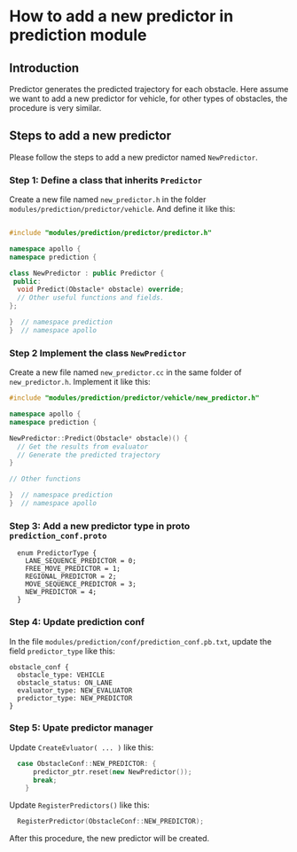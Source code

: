 # How to add a new predictor in prediction module

## Introduction
Predictor generates the predicted trajectory for each obstacle. Here assume we want to add a new predictor for vehicle, for other types of obstacles, the procedure is very similar.

## Steps to add a new predictor
Please follow the steps to add a new predictor named `NewPredictor`.

### Step 1: Define a class that inherits `Predictor`
Create a new file named `new_predictor.h` in the folder  `modules/prediction/predictor/vehicle`. And define it like this:
```cpp

#include "modules/prediction/predictor/predictor.h"

namespace apollo {
namespace prediction {

class NewPredictor : public Predictor {
 public:
  void Predict(Obstacle* obstacle) override;
  // Other useful functions and fields.
};

}  // namespace prediction
}  // namespace apollo
```

### Step 2 Implement the class `NewPredictor`
Create a new file named `new_predictor.cc` in the same folder of `new_predictor.h`. Implement it like this:
```cpp
#include "modules/prediction/predictor/vehicle/new_predictor.h"

namespace apollo {
namespace prediction {

NewPredictor::Predict(Obstacle* obstacle)() {
  // Get the results from evaluator
  // Generate the predicted trajectory
}

// Other functions

}  // namespace prediction
}  // namespace apollo

```

### Step 3: Add a new predictor type in proto `prediction_conf.proto`
```
  enum PredictorType {
    LANE_SEQUENCE_PREDICTOR = 0;
    FREE_MOVE_PREDICTOR = 1;
    REGIONAL_PREDICTOR = 2;
    MOVE_SEQUENCE_PREDICTOR = 3;
    NEW_PREDICTOR = 4;
  }
```

### Step 4: Update prediction conf
In the file `modules/prediction/conf/prediction_conf.pb.txt`, update the field `predictor_type` like this:
```
obstacle_conf {
  obstacle_type: VEHICLE
  obstacle_status: ON_LANE
  evaluator_type: NEW_EVALUATOR
  predictor_type: NEW_PREDICTOR
}
```

### Step 5: Upate predictor manager
Update `CreateEvluator( ... )` like this:
```cpp
  case ObstacleConf::NEW_PREDICTOR: {
      predictor_ptr.reset(new NewPredictor());
      break;
    }
```
Update `RegisterPredictors()` like this:
```cpp
  RegisterPredictor(ObstacleConf::NEW_PREDICTOR);
```
After this procedure, the new predictor will be created.
